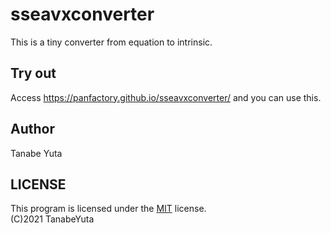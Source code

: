 # sseavxconverter
This is a tiny converter from equation to intrinsic.

## Try out
Access https://panfactory.github.io/sseavxconverter/ and you can use this.

## Author
Tanabe Yuta

## LICENSE
This program is licensed under the [MIT](https://github.com/PANFACTORY/sseavxconverter/blob/master/LICENSE) license.  
(C)2021 TanabeYuta